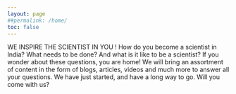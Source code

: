 ```yaml
---
layout: page
##permalink: /home/
toc: false
---
```

<h> WE INSPIRE THE SCIENTIST IN YOU ! </h>
 How do you become a scientist in India? What needs to be done?
 And what is it like to be a scientist? If you wonder about these questions, you are home!
 We will bring an assortment of content in the form of blogs, articles, videos and much more to answer all your questions.
 We have just started, and have a long way to go. Will you come with us?
